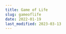 ```yaml
---
title: Game of Life
slug: gameoflife
date: 2022-01-19
last_modified: 2023-03-13
---
```


<div id="gameOfLife" data-component=""></div>
